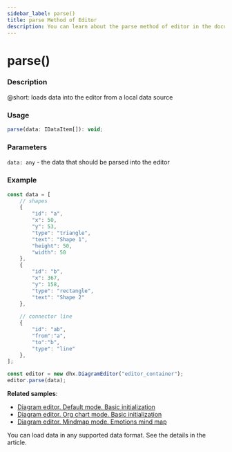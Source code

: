 ```yaml
---
sidebar_label: parse()
title: parse Method of Editor
description: You can learn about the parse method of editor in the documentation of the DHTMLX JavaScript Diagram library. Browse developer guides and API reference, try out code examples and live demos, and download a free 30-day evaluation version of DHTMLX Diagram.
---
```


# parse()

### Description

@short: loads data into the editor from a local data source

### Usage

~~~js
parse(data: IDataItem[]): void;
~~~

### Parameters

`data: any` - the data that should be parsed into the editor

### Example

~~~js
const data = [
    // shapes
    {
        "id": "a",
        "x": 50,
        "y": 53,
        "type": "triangle",
        "text": "Shape 1",
        "height": 50,
        "width": 50
    },
    {
        "id": "b",
        "x": 367,
        "y": 158,
        "type": "rectangle",
        "text": "Shape 2"
    },
 
    // connector line
    {
        "id": "ab",
        "from":"a",
        "to":"b",
        "type": "line"
    },
];

const editor = new dhx.DiagramEditor("editor_container"); 
editor.parse(data);
~~~

**Related samples**:
- [Diagram editor. Default mode. Basic initialization](https://snippet.dhtmlx.com/xshe9ut7)
- [Diagram editor. Org chart mode. Basic initialization](https://snippet.dhtmlx.com/og4qm3ja)
- [Diagram editor. Mindmap mode. Emotions mind map](https://snippet.dhtmlx.com/lo1vm0e8)

You can load data in any supported data format. See the details in the [](api/data_collection/parse_method.md) article.
